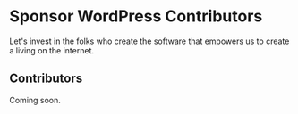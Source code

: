# Sponsor WordPress Contributors

Let's invest in the folks who create the software that empowers us to create a living on the internet.

## Contributors

Coming soon.
